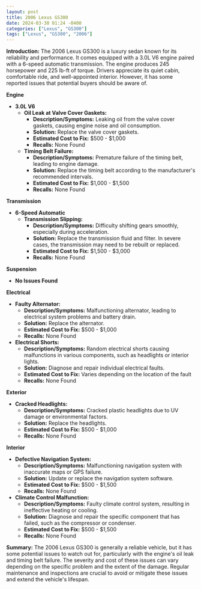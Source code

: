 ```yaml
---
layout: post
title: 2006 Lexus GS300
date: 2024-03-30 01:24 -0400
categories: ["Lexus", "GS300"]
tags: ["Lexus", "GS300", "2006"]
---
```

**Introduction:**
The 2006 Lexus GS300 is a luxury sedan known for its reliability and performance. It comes equipped with a 3.0L V6 engine paired with a 6-speed automatic transmission. The engine produces 245 horsepower and 225 lb-ft of torque. Drivers appreciate its quiet cabin, comfortable ride, and well-appointed interior. However, it has some reported issues that potential buyers should be aware of.

**Engine**
* **3.0L V6**
    * **Oil Leak at Valve Cover Gaskets:**
        * **Description/Symptoms:** Leaking oil from the valve cover gaskets, causing engine noise and oil consumption.
        * **Solution:** Replace the valve cover gaskets.
        * **Estimated Cost to Fix:** $500 - $1,000
        * **Recalls:** None Found
    * **Timing Belt Failure:**
        * **Description/Symptoms:** Premature failure of the timing belt, leading to engine damage.
        * **Solution:** Replace the timing belt according to the manufacturer's recommended intervals.
        * **Estimated Cost to Fix:** $1,000 - $1,500
        * **Recalls:** None Found

**Transmission**
* **6-Speed Automatic**
    * **Transmission Slipping:**
        * **Description/Symptoms:** Difficulty shifting gears smoothly, especially during acceleration.
        * **Solution:** Replace the transmission fluid and filter. In severe cases, the transmission may need to be rebuilt or replaced.
        * **Estimated Cost to Fix:** $1,500 - $3,000
        * **Recalls:** None Found

**Suspension**
* **No Issues Found**

**Electrical**
* **Faulty Alternator:**
    * **Description/Symptoms:** Malfunctioning alternator, leading to electrical system problems and battery drain.
    * **Solution:** Replace the alternator.
    * **Estimated Cost to Fix:** $500 - $1,000
    * **Recalls:** None Found
* **Electrical Shorts:**
    * **Description/Symptoms:** Random electrical shorts causing malfunctions in various components, such as headlights or interior lights.
    * **Solution:** Diagnose and repair individual electrical faults.
    * **Estimated Cost to Fix:** Varies depending on the location of the fault
    * **Recalls:** None Found

**Exterior**
* **Cracked Headlights:**
    * **Description/Symptoms:** Cracked plastic headlights due to UV damage or environmental factors.
    * **Solution:** Replace the headlights.
    * **Estimated Cost to Fix:** $500 - $1,000
    * **Recalls:** None Found

**Interior**
* **Defective Navigation System:**
    * **Description/Symptoms:** Malfunctioning navigation system with inaccurate maps or GPS failure.
    * **Solution:** Update or replace the navigation system software.
    * **Estimated Cost to Fix:** $500 - $1,500
    * **Recalls:** None Found
* **Climate Control Malfunction:**
    * **Description/Symptoms:** Faulty climate control system, resulting in ineffective heating or cooling.
    * **Solution:** Diagnose and repair the specific component that has failed, such as the compressor or condenser.
    * **Estimated Cost to Fix:** $500 - $1,500
    * **Recalls:** None Found

**Summary:**
The 2006 Lexus GS300 is generally a reliable vehicle, but it has some potential issues to watch out for, particularly with the engine's oil leak and timing belt failure. The severity and cost of these issues can vary depending on the specific problem and the extent of the damage. Regular maintenance and inspections are crucial to avoid or mitigate these issues and extend the vehicle's lifespan.
